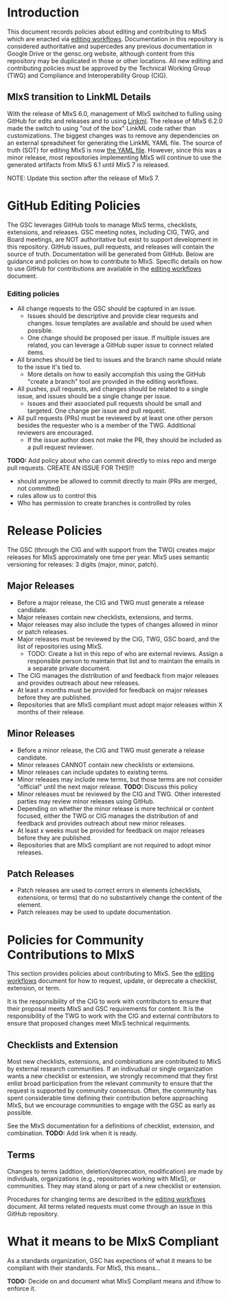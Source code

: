 # Introduction

This document records policies about editing and contributing to MIxS which are enacted via [editing workflows](edit_workflow.md). Documentation in this repository is considered authoritative and supercedes any previous documentation in Google Drive or the gensc.org website, although content from this repository may be duplicated in those or other locations. All new editing and contributing policies must be approved by the Technical Working Group (TWG) and Compliance and Interoperability Group (CIG).

## MIxS transition to LinkML Details

With the release of MIxS 6.0, management of MIxS switched to fulling using GitHub for edits and releases and to using [Linkml](https://linkml.io/). The release of MIxS 6.2.0 made the switch to using "out of the box" LinkML code rather than customizations. The biggest changes was to remove any dependencies on an external spreadsheet for generating the LinkML YAML file. The source of truth (SOT) for editing MIxS is now [the YAML file](https://github.com/GenomicsStandardsConsortium/mixs/blob/main/src/mixs/schema/mixs.yaml). However, since this was a minor release, most repositories implementing MIxS will continue to use the generated artifacts from MIxS 6.1 until MIxS 7 is released.

NOTE: Update this section after the release of MIxS 7.

# GitHub Editing Policies

The GSC leverages GitHub tools to manage MIxS terms, checklists, extensions, and releases. GSC meeting notes, including CIG, TWG, and Board meetings, are NOT authoritative but exist to support development in this repository. GitHub issues, pull requests, and releases will contain the source of truth. Documentation will be generated from GitHub. Below are guidance and policies on how to contribute to MIxS. Specific details on how to use GitHub for contributions are available in the [editing workflows](edit_workflow.md) document.

### Editing policies
* All change requests to the GSC should be captured in an issue.
  * Issues should be descriptive and provide clear requests and changes. Issue templates are available and should be used when possible.
  *  One change should be proposed per issue. If multiple issues are related, you can leverage a GitHub super issue to connect related items.
* All branches should be tied to issues and the branch name should relate to the issue it's tied to.
  * More details on how to easily accomplish this using the GitHub "create a branch" tool are provided in the editing workflows.
* All pushes, pull requests, and changes should be related to a single issue, and issues should be a single change per issue.
  * Issues and their associated pull requests should be small and targeted. One change per issue and pull request.
* All pull requests (PRs) must be reviewed by at least one other person besides the requester who is a member of the TWG. Additional reviewers are encouraged.
  * If the issue author does not make the PR, they should be included as a pull request reviewer.

**TODO:** Add policy about who can commit directly to mixs repo and merge pull requests. CREATE AN ISSUE FOR THIS!!!
* should anyone be allowed to commit directly to main (PRs are merged, not committed)
* rules  allow us to control this
* Who has permission to create branches is controlled by roles

# Release Policies
The GSC (through the CIG and with support from the TWG) creates major releases for MIxS approximately one time per year. MIxS uses semantic versioning for releases: 3 digits (major, minor, patch).

## Major Releases
* Before a major release, the CIG and TWG must generate a release candidate.
* Major releases contain new checklists, extensions, and terms.
* Major releases may also include the types of changes allowed in minor or patch releases.
* Major releases must be reviewed by the CIG, TWG, GSC board, and the list of repositories using MIxS.
  * TODO: Create a list in this repo of who are external reviews. Assign a responsible person to maintain that list and to maintain the emails in a separate private document.
* The CIG manages the distribution of and feedback from major releases and provides outreach about new releases.
* At least x months must be provided for feedback on major releases before they are published.
* Repositories that are MIxS compliant must adopt major releases within X months of their release.

## Minor Releases
* Before a minor release, the CIG and TWG must generate a release candidate.
* Minor releases CANNOT contain new checklists or extensions.
* Minor releases can include updates to existing terms.
* Minor releases may include new terms, but those terms are not consider "official" until the next major release. **TODO:**  Discuss this policy
* Minor releases must be reviewed by the CIG and TWG. Other interested parties may review minor releases using GitHub.
* Depending on whether the minor release is more technical or content focused, either the TWG or CIG manages the distribution of and feedback and provides outreach about new minor releases.
* At least x weeks must be provided for feedback on major releases before they are published.
* Repositories that are MIxS compliant are not required to adopt minor releases.

## Patch Releases
* Patch releases are used to correct errors in elements (checklists, extensions, or terms) that do no substantively change the content of the element.
* Patch releases may be used to update documentation.

# Policies for Community Contributions to MIxS

This section provides policies about contributing to MIxS. See the [editing workflows](edit_workflow.md) document for how to request, update, or deprecate a checklist, extension, or term.

It is the responsibility of the CIG to work with contributors to ensure that their proposal meets MIxS and GSC requirements for content. It is the responsibility of the TWG to work with the CIG and external contributors to ensure that proposed changes meet MIxS technical requirments. 

## Checklists and Extension

Most new checklists, extensions, and combinations are contributed to MIxS by external research communities. If an indivudual or single organization wants a new checklist or extension, we strongly recommend that they first enlist broad participation from the relevant community to ensure that the request is supported by community consensus. Often, the community has spent considerable time defining their contribution before approaching MIxS, but we encourage communities to engage with the GSC as early as possible. 

See the MIxS documentation for a definitions of checklist, extension, and combination. **TODO:** Add link when it is ready.

## Terms

Changes to terms (addtion, deletion/deprecation, modification) are made by individuals, organizations (e.g., repositories working with MIxS), or communities. They may stand along or part of a new checklist or extension.

Procedures for changing terms are described in the [editing workflows](edit_workflow.md) document. All terms related requests must come through an issue in this GitHub repository. 

# What it means to be MIxS Compliant
As a standards organization, GSC has expections of what it means to be compliant with their standards. For MIxS, this  means...

**TODO:** Decide on and document what MIxS Compliant means and if/how to enforce it.
